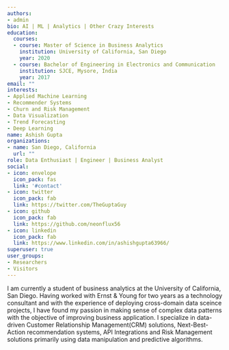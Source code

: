 ```yaml
---
authors:
- admin
bio: AI | ML | Analytics | Other Crazy Interests
education:
  courses:
  - course: Master of Science in Business Analytics
    institution: University of California, San Diego
    year: 2020
  - course: Bachelor of Engineering in Electronics and Communication
    institution: SJCE, Mysore, India
    year: 2017
email: ""
interests:
- Applied Machine Learning
- Recommender Systems
- Churn and Risk Management
- Data Visualization
- Trend Forecasting
- Deep Learning
name: Ashish Gupta
organizations:
- name: San Diego, California
  url: ""
role: Data Enthusiast | Engineer | Business Analyst 
social:
- icon: envelope
  icon_pack: fas
  link: '#contact'
- icon: twitter
  icon_pack: fab
  link: https://twitter.com/TheGuptaGuy
- icon: github
  icon_pack: fab
  link: https://github.com/neonflux56
- icon: linkedin
  icon_pack: fab
  link: https://www.linkedin.com/in/ashishgupta63966/
superuser: true
user_groups:
- Researchers
- Visitors
---
```


I am currently a student of business analytics at the University of California, San Diego. Having worked with Ernst & Young for two years as a technology consultant and with the experience of deploying cross-domain data sceince projects, I have found my passion in making sense of complex data patterns with the objective of improving business application. I specialize in data-driven Customer Relationship Management(CRM) solutions, Next-Best-Action recommendation systems, API Integrations and Risk Management solutions primarily using data manipulation and predictive algorithms.

